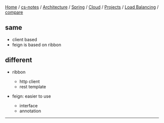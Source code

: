 [Home](https://mengxianbin.github.io) /
[cs-notes](https://mengxianbin.github.io/cs-notes/site) /
[Architecture](https://mengxianbin.github.io/cs-notes/site/Architecture) /
[Spring](https://mengxianbin.github.io/cs-notes/site/Architecture/Spring) /
[Cloud](https://mengxianbin.github.io/cs-notes/site/Architecture/Spring/Cloud) /
[Projects](https://mengxianbin.github.io/cs-notes/site/Architecture/Spring/Cloud/Projects) /
[Load Balancing](https://mengxianbin.github.io/cs-notes/site/Architecture/Spring/Cloud/Projects/Load%20Balancing) /
[compare](https://mengxianbin.github.io/cs-notes/site/Architecture/Spring/Cloud/Projects/Load%20Balancing/compare)

## same

* client based
* feign is based on ribbon

## different

* ribbon
    * http client
    * rest template

* feign: easier to use
    * interface
    * annotation

---
